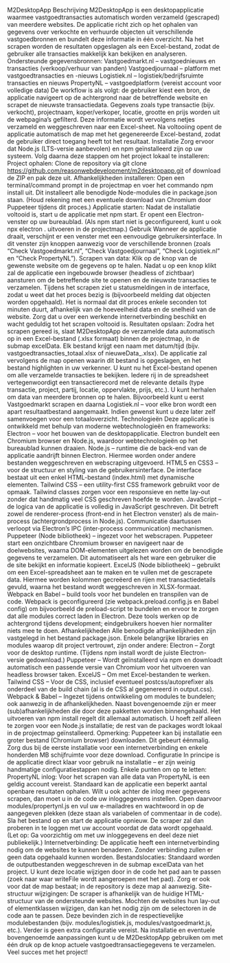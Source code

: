 M2DesktopApp
Beschrijving
M2DesktopApp is een desktopapplicatie waarmee vastgoedtransacties automatisch worden verzameld (gescraped) van meerdere websites. De applicatie richt zich op het ophalen van gegevens over verkochte en verhuurde objecten uit verschillende vastgoedbronnen en bundelt deze informatie in één overzicht. Na het scrapen worden de resultaten opgeslagen als een Excel-bestand, zodat de gebruiker alle transacties makkelijk kan bekijken en analyseren. Ondersteunde gegevensbronnen:
Vastgoedmarkt.nl – vastgoednieuws en transacties (verkoop/verhuur van panden)
Vastgoedjournaal – platform met vastgoedtransacties en -nieuws
Logistiek.nl – logistiek/bedrijfsruimte transacties en nieuws
PropertyNL – vastgoedplatform (vereist account voor volledige data)
De workflow is als volgt: de gebruiker kiest een bron, de applicatie navigeert op de achtergrond naar de betreffende website en scrapet de nieuwste transactiedata. Gegevens zoals type transactie (bijv. verkocht), projectnaam, koper/verkoper, locatie, grootte en prijs worden uit de webpagina’s gefilterd. Deze informatie wordt vervolgens netjes verzameld en weggeschreven naar een Excel-sheet. Na voltooiing opent de applicatie automatisch de map met het gegenereerde Excel-bestand, zodat de gebruiker direct toegang heeft tot het resultaat.
Installatie
Zorg ervoor dat Node.js (LTS-versie aanbevolen) en npm geïnstalleerd zijn op uw systeem. Volg daarna deze stappen om het project lokaal te installeren:
Project ophalen: Clone de repository via git clone https://github.com/reasonwebdevelopment/m2desktopapp.git of download de ZIP en pak deze uit.
Afhankelijkheden installeren: Open een terminal/command prompt in de projectmap en voer het commando npm install uit. Dit installeert alle benodigde Node-modules die in package.json staan. (Houd rekening met een eventuele download van Chromium door Puppeteer tijdens dit proces.)
Applicatie starten: Nadat de installatie voltooid is, start u de applicatie met npm start. Er opent een Electron-venster op uw bureaublad. (Als npm start niet is geconfigureerd, kunt u ook npx electron . uitvoeren in de projectmap.)
Gebruik
Wanneer de applicatie draait, verschijnt er een venster met een eenvoudige gebruikersinterface. In dit venster zijn knoppen aanwezig voor de verschillende bronnen (zoals “Check Vastgoedmarkt.nl”, “Check Vastgoedjournaal”, “Check Logistiek.nl” en “Check PropertyNL”). Scrapen van data: Klik op de knop van de gewenste website om de gegevens op te halen. Nadat u op een knop klikt zal de applicatie een ingebouwde browser (headless of zichtbaar) aansturen om de betreffende site te openen en de nieuwste transacties te verzamelen. Tijdens het scrapen ziet u statusmeldingen in de interface, zodat u weet dat het proces bezig is (bijvoorbeeld melding dat objecten worden opgehaald). Het is normaal dat dit proces enkele seconden tot minuten duurt, afhankelijk van de hoeveelheid data en de snelheid van de website. Zorg dat u over een werkende internetverbinding beschikt en wacht geduldig tot het scrapen voltooid is. Resultaten opslaan: Zodra het scrapen gereed is, slaat M2DesktopApp de verzamelde data automatisch op in een Excel-bestand (.xlsx formaat) binnen de projectmap, in de submap excelData. Elk bestand krijgt een naam met datum/tijd (bijv. vastgoedtransacties_totaal.xlsx of nieuweData_<datum>.xlsx). De applicatie zal vervolgens de map openen waarin dit bestand is opgeslagen, en het bestand highlighten in uw verkenner. U kunt nu het Excel-bestand openen om alle verzamelde transacties te bekijken. Iedere rij in de spreadsheet vertegenwoordigt een transactierecord met de relevante details (type transactie, project, partij, locatie, oppervlakte, prijs, etc.). U kunt herhalen om data van meerdere bronnen op te halen. Bijvoorbeeld kunt u eerst Vastgoedmarkt scrapen en daarna Logistiek.nl – voor elke bron wordt een apart resultaatbestand aangemaakt. Indien gewenst kunt u deze later zelf samenvoegen voor een totaaloverzicht.
Technologieën
Deze applicatie is ontwikkeld met behulp van moderne webtechnologieën en frameworks:
Electron – voor het bouwen van de desktopapplicatie. Electron bundelt een Chromium browser en Node.js, waardoor webtechnologieën op het bureaublad kunnen draaien.
Node.js – runtime die de back-end van de applicatie aandrijft binnen Electron. Hiermee worden onder andere bestanden weggeschreven en webscraping uitgevoerd.
HTML5 en CSS3 – voor de structuur en styling van de gebruikersinterface. De interface bestaat uit een enkel HTML-bestand (index.html) met dynamische elementen.
Tailwind CSS – een utility-first CSS framework gebruikt voor de opmaak. Tailwind classes zorgen voor een responsieve en nette lay-out zonder dat handmatig veel CSS geschreven hoefde te worden.
JavaScript – de logica van de applicatie is volledig in JavaScript geschreven. Dit betreft zowel de renderer-process (front-end in het Electron venster) als de main-process (achtergrondprocess in Node.js). Communicatie daartussen verloopt via Electron’s IPC (inter-process communication) mechanismen.
Puppeteer (Node bibliotheek) – ingezet voor het webscrapen. Puppeteer start een onzichtbare Chromium browser en navigeert naar de doelwebsites, waarna DOM-elementen uitgelezen worden om de benodigde gegevens te verzamelen. Dit automatiseert als het ware een gebruiker die de site bekijkt en informatie kopieert.
ExcelJS (Node bibliotheek) – gebruikt om een Excel-spreadsheet aan te maken en te vullen met de gescrapete data. Hiermee worden kolommen gecreëerd en rijen met transactiedetails gevuld, waarna het bestand wordt weggeschreven in XLSX-formaat.
Webpack en Babel – build tools voor het bundelen en transpilen van de code. Webpack is geconfigureerd (zie webpack.preload.config.js en Babel config) om bijvoorbeeld de preload-script te bundelen en ervoor te zorgen dat alle modules correct laden in Electron. Deze tools werken op de achtergrond tijdens development; eindgebruikers hoeven hier normaliter niets mee te doen.
Afhankelijkheden
Alle benodigde afhankelijkheden zijn vastgelegd in het bestand package.json. Enkele belangrijke libraries en modules waarop dit project vertrouwt, zijn onder andere:
Electron – Zorgt voor de desktop runtime. (Tijdens npm install wordt de juiste Electron-versie gedownload.)
Puppeteer – Wordt geïnstalleerd via npm en downloadt automatisch een passende versie van Chromium voor het uitvoeren van headless browser taken.
ExcelJS – Om met Excel-bestanden te werken.
Tailwind CSS – Voor de CSS, inclusief eventueel postcss/autoprefixer als onderdeel van de build chain (al is de CSS al gegenereerd in output.css).
Webpack & Babel – Ingezet tijdens ontwikkeling om modules te bundelen; ook aanwezig in de afhankelijkheden.
Naast bovengenoemde zijn er meer (sub)afhankelijkheden die door deze pakketten worden binnengehaald. Het uitvoeren van npm install regelt dit allemaal automatisch. U hoeft zelf alleen te zorgen voor een Node.js installatie; de rest van de packages wordt lokaal in de projectmap geïnstalleerd. Opmerking: Puppeteer kan bij installatie een groter bestand (Chromium browser) downloaden. Dit gebeurt éénmalig. Zorg dus bij de eerste installatie voor een internetverbinding en enkele honderden MB schijfruimte voor deze download.
Configuratie
In principe is de applicatie direct klaar voor gebruik na installatie – er zijn weinig handmatige configuratiestappen nodig. Enkele punten om op te letten:
PropertyNL inlog: Voor het scrapen van alle data van PropertyNL is een geldig account vereist. Standaard kan de applicatie een beperkt aantal openbare resultaten ophalen. Wilt u ook achter de inlog meer gegevens scrapen, dan moet u in de code uw inloggegevens instellen. Open daarvoor modules/propertynl.js en vul uw e-mailadres en wachtwoord in op de aangegeven plekken (deze staan als variabelen of commentaar in de code). Sla het bestand op en start de applicatie opnieuw. De scraper zal dan proberen in te loggen met uw account voordat de data wordt opgehaald. (Let op: Ga voorzichtig om met uw inloggegevens en deel deze niet publiekelijk.)
Internetverbinding: De applicatie heeft een internetverbinding nodig om de websites te kunnen benaderen. Zonder verbinding zullen er geen data opgehaald kunnen worden.
Bestandslocaties: Standaard worden de outputbestanden weggeschreven in de submap excelData van het project. U kunt deze locatie wijzigen door in de code het pad aan te passen (zoek naar waar writeFile wordt aangeroepen met het pad). Zorg er ook voor dat de map bestaat; in de repository is deze map al aanwezig.
Site-structuur wijzigingen: De scraper is afhankelijk van de huidige HTML-structuur van de ondersteunde websites. Mochten de websites hun lay-out of elementklassen wijzigen, dan kan het nodig zijn om de selectoren in de code aan te passen. Deze bevinden zich in de respectievelijke modulebestanden (bijv. modules/logistiek.js, modules/vastgoedmarkt.js, etc.).
Verder is geen extra configuratie vereist. Na installatie en eventuele bovengenoemde aanpassingen kunt u de M2DesktopApp gebruiken om met één druk op de knop actuele vastgoedtransactiegegevens te verzamelen. Veel succes met het project!
